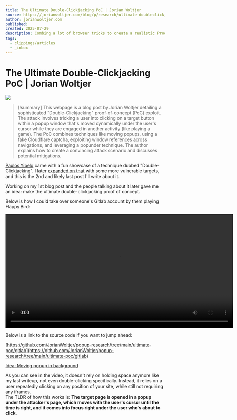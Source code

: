 ```yaml
---
title: The Ultimate Double-Clickjacking PoC | Jorian Woltjer
source: https://jorianwoltjer.com/blog/p/research/ultimate-doubleclickjacking-poc
author: jorianwoltjer.com
published: 
created: 2025-07-29
description: Combing a lot of browser tricks to create a realistic Proof of Concept for the Double-Clickjacking attack. Moving a real popunder with your mouse cursor and triggering it right as you're trying to beat your Flappy Bird high score.
tags:
  - clippings/articles
  - _inbox
---
```

# The Ultimate Double-Clickjacking PoC | Jorian Woltjer

![](https://jorianwoltjer.com/img/blog/ultimatepoc.png)

> [!summary]
> This webpage is a blog post by Jorian Woltjer detailing a sophisticated "Double-Clickjacking" proof-of-concept (PoC) exploit. The attack involves tricking a user into clicking on a target button within a popup window that's moved dynamically under the user's cursor while they are engaged in another activity (like playing a game). The PoC combines techniques like moving popups, using a fake Cloudflare captcha, exploiting window references across navigations, and leveraging a popunder technique. The author explains how to create a convincing attack scenario and discusses potential mitigations.

[Paulos Yibelo](https://www.paulosyibelo.com/2024/12/doubleclickjacking-what.html) came with a fun showcase of a technique dubbed "Double-Clickjacking". I later [expanded on that](https://jorianwoltjer.com/blog/p/hacking/pressing-buttons-with-popups) with some more vulnerable targets, and this is the 2nd and likely last post I'll write about it.

Working on my 1st blog post and the people talking about it later gave me an idea: make the ultimate double-clickjacking proof of concept.

Below is how I could take over someone's Gitlab account by them playing Flappy Bird:

<video controls="" src="/img/blog/ultimatepoc.mp4" style="height: 360px; width: auto;"></video>

Below is a link to the source code if you want to jump ahead:

[https://github.com/JorianWoltjer/popup-research/tree/main/ultimate-poc/gitlab](https://github.com/JorianWoltjer/popup-research/tree/main/ultimate-poc/gitlab)

[Idea: Moving popup in background](https://jorianwoltjer.com/blog/p/research/#idea-moving-popup-in-background)

As you can see in the video, it doesn't rely on holding space anymore like my last writeup, not even double-clicking specifically. Instead, it relies on a user repeatedly clicking on any position of your site, while still not requiring any iframes.  
The TLDR of how this works is: **The target page is opened in a popup under the attacker's page, which moves with the user's cursor until the time is right, and it comes into focus right under the user who's about to click**.